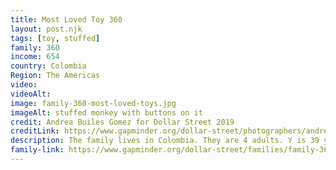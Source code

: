 ```yaml
---
title: Most Loved Toy 360
layout: post.njk
tags: [toy, stuffed]
family: 360
income: 654
country: Colombia
Region: The Americas
video: 
videoAlt: 
image: family-360-most-loved-toys.jpg
imageAlt: stuffed monkey with buttons on it
credit: Andrea Builes Gomez for Dollar Street 2019
creditLink: https://www.gapminder.org/dollar-street/photographers/andrea-builes-gomez
description: The family lives in Colombia. They are 4 adults. Y is 39 years old and she is a saleswoman. Her husband R is also 39 years old and he is an automobile painter. They live with their mother and a son in a 4-bedroom house. 
family-link: https://www.gapminder.org/dollar-street/families/family-360?media=all&topic=most-loved-toys
---
```

